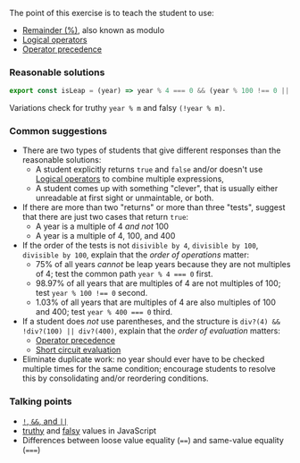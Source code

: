 The point of this exercise is to teach the student to use:
- [Remainder (%)](https://developer.mozilla.org/en-US/docs/Web/JavaScript/Reference/Operators/Arithmetic_Operators#Remainder_()), also known as modulo
- [Logical operators](https://developer.mozilla.org/en-US/docs/Web/JavaScript/Reference/Operators/Logical_Operators)
- [Operator precedence](https://developer.mozilla.org/en-US/docs/Web/JavaScript/Reference/Operators/Operator_Precedence)

### Reasonable solutions

```javascript
export const isLeap = (year) => year % 4 === 0 && (year % 100 !== 0 || year % 400 === 0);
```
Variations check for truthy `year % m` and falsy `(!year % m)`.

### Common suggestions
- There are two types of students that give different responses than the reasonable solutions:
  - A student explicitly returns `true` and `false` and/or doesn't use [Logical operators](https://developer.mozilla.org/en-US/docs/Web/JavaScript/Reference/Operators/Logical_Operators) to combine multiple expressions,
  - A student comes up with something "clever", that is usually either unreadable at first sight or unmaintable, or both.
- If there are more than two "returns" or more than three "tests", suggest that there are just two cases that return `true`:
  - A year is a multiple of 4 *and not* 100
  - A year is a multiple of 4, 100, and 400
- If the order of the tests is not `disivible by 4`, `divisible by 100`, `divisible by 100`, explain that the _order of operations_ matter:
  - 75% of all years *cannot* be leap years because they are not multiples of 4; test the common path `year % 4 === 0` first.
  - 98.97% of all years that are multiples of 4 are not multiples of 100; test `year % 100 !== 0` second.
  - 1.03% of all years that are multiples of 4 are also multiples of 100 and 400; test `year % 400 === 0` third.
- If a student does _not_ use parentheses, and the structure is `div?(4) && !div?(100) || div?(400)`, explain that the _order of evaluation_ matters:
  - [Operator precedence](https://developer.mozilla.org/en-US/docs/Web/JavaScript/Reference/Operators/Operator_Precedence)
  - [Short circuit evaluation](https://developer.mozilla.org/en-US/docs/Web/JavaScript/Reference/Operators/Logical_Operators#Short-circuit_evaluation)
- Eliminate duplicate work: no year should ever have to be checked multiple times for the same condition; encourage students to resolve this by consolidating and/or reordering conditions.

### Talking points
- [`!`, `&&`, and `||`](https://developer.mozilla.org/en-US/docs/Web/JavaScript/Reference/Operators/Logical_Operators)
- [truthy](https://developer.mozilla.org/en-US/docs/Glossary/Truthy) and [falsy](https://developer.mozilla.org/en-US/docs/Glossary/Falsy) values in JavaScript
- Differences between loose value equality (`==`) and same-value equality (`===`)
